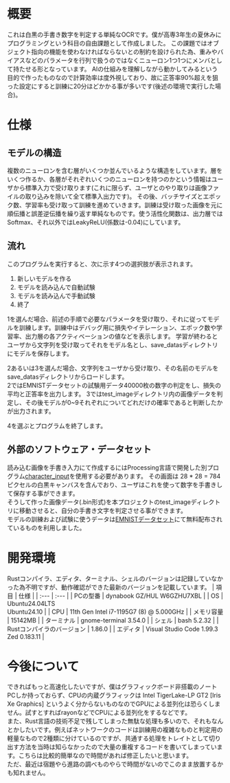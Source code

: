 # 概要
  これは白黒の手書き数字を判定する単純なOCRです。僕が高専3年生の夏休みにプログラミングという科目の自由課題として作成しました。
  この課題ではオブジェクト指向の機能を使わなければならないとの制約を設けられた為、重みやバイアスなどのパラメータを行列で扱うのではなくニューロン1つ1つにメンバとして持たせる形となっています。
  AIの仕組みを理解しながら動かしてみるという目的で作ったものなので計算効率は度外視しており、故に正答率90%超えを狙った設定にすると訓練に20分ほどかかる事が多いです(後述の環境で実行した場合)。

# 仕様
  ## モデルの構造
  複数のニューロンを含む層がいくつか並んでいるような構造をしています。層をいくつ作るか、各層がそれぞれいくつのニューロンを持つのかという情報はユーザから標準入力で受け取ります(これに限らず、ユーザとのやり取りは画像ファイルの取り込みを除いて全て標準入出力です)。
  その後、バッチサイズとエポック数、学習率も受け取って訓練を進めていきます。訓練は受け取った画像を元に順伝播と誤差逆伝播を繰り返す単純なものです。使う活性化関数は、出力層ではSoftmax、それ以外ではLeakyReLU(係数は-0.04)にしています。
  
  ## 流れ
  このプログラムを実行すると、次に示す4つの選択肢が表示されます。
  1. 新しいモデルを作る
  1. モデルを読み込んで自動試験
  1. モデルを読み込んで手動試験
  1. 終了
     
  1を選んだ場合、前述の手順で必要なパラメータを受け取り、それに従ってモデルを訓練します。訓練中はデバッグ用に損失やイテレーション、エポック数や学習率、出力層の各アクティベーションの値などを表示します。
  学習が終わるとユーザから文字列を受け取ってそれをモデル名とし、save_datasディレクトリにモデルを保存します。
    
  2あるいは3を選んだ場合、文字列をユーザから受け取り、その名前のモデルをsave_datasディレクトリからロードします。\
  2ではEMNISTデータセットの試験用データ40000枚の数字の判定をし、損失の平均と正答率を出力します。
  3ではtest_imageディレクトリ内の画像データを判定し、その後モデルが0~9それぞれについてどれだけの確率であると判断したかが出力されます。
  
  4を選ぶとプログラムを終了します。
  
  ## 外部のソフトウェア・データセット
  読み込む画像を手書き入力にて作成するにはProcessing言語で開発した別プログラム[character_input](https://github.com/Yamato-Uebayashi/character_input)を使用する必要があります。
  その画面は 28 * 28 = 784 ピクセルの白黒キャンバスを含んでおり、ユーザはこれを使って数字を手書きして保存する事ができます。\
  そうして作った画像データ(.bin形式)を本プロジェクトのtest_imageディレクトリに移動させると、自分の手書き文字を判定させる事ができます。\
  モデルの訓練および試験に使うデータは[EMNISTデータセット](https://web.archive.org/web/20200723165422/https://www.nist.gov/itl/products-and-services/emnist-dataset)にて無料配布されているものを利用しました。

# 開発環境
Rustコンパイラ、エディタ、ターミナル、シェルのバージョンは記録していなかった為不明ですが、動作確認ができた最新のバージョンを記載しています。
| 項目 | 仕様 |
| :--- | :--- |
| PCの型番 | dynabook GZ/HUL W6GZHU7XBL |
| OS | Ubuntu24.04LTS<br>Ubuntu24.10 |
| CPU | 11th Gen Intel i7-1195G7 (8) @ 5.000GHz |
| メモリ容量 | 15142MB |
| ターミナル | gnome-terminal 3.54.0 |
| シェル | bash 5.2.32 |
| Rustコンパイラのバージョン | 1.86.0 |
| エディタ | Visual Studio Code 1.99.3<br>Zed 0.183.11 |

# 今後について
できればもっと高速化したいですが、僕はグラフィックボード非搭載のノートPCしか持っておらず、CPUの内蔵グラフィックは Intel TigerLake-LP GT2 [Iris Xe Graphics] というよく分からないものなのでGPUによる並列化は恐らくしません。試すとすればrayonなどでCPUによる並列化をするなどです。\
また、Rust言語の技術不足で残してしまった無駄な処理も多いので、それもなんとかしたいです。例えばネットワークのコードは訓練用の複雑なものと判定用の軽量なもので2種類に分けているのですが、共通する処理をトレイトとして切り出す方法を当時は知らなかったので大量の重複するコードを書いてしまっています。こちらは比較的簡単なので時間があれば修正したいと思います。\
ただ、最近は宿題やら進路の調べものやらで時間がないのでこのまま放置するかも知れません。
